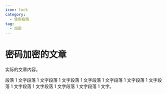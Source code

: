 ```yaml
---
icon: lock
category:
  - 使用指南
tag:
  - 加密
---
```


# 密码加密的文章

实际的文章内容。

段落 1
文字段落 1
文字段落 1
文字段落 1
文字段落 1
文字段落 1
文字段落 1
文字段落 1
文字段落 1 文字段落 1 文字段落 1 文字段落 1 文字。
